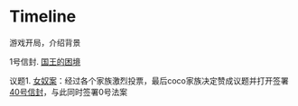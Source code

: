 # Timeline

游戏开局，介绍背景

1号信封. [国王的困境](kingdilemma.md)

议题1. [女奴案](../yi-ti/nv-nu-an/)：经过各个家族激烈投票，最后coco家族决定赞成议题并打开签署[40号信封](40.-yuan-fang-de-hui-bao.md)，与此同时签署0号法案
